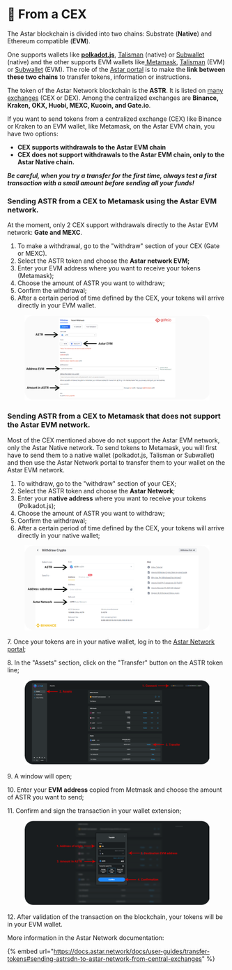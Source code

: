 # 🏦 From a CEX

The Astar blockchain is divided into two chains: Substrate (**Native**) and Ethereum compatible (**EVM**).

One supports wallets like [**polkadot.js**](https://polkadot.js.org/extension/), [Talisman](https://talisman.xyz/) (native) or [Subwallet](https://subwallet.app/) (native) and the other supports EVM wallets like[ Metamask](https://metamask.io/), [Talisman](https://talisman.xyz/) (EVM) or [Subwallet](https://subwallet.app/) (EVM). The role of the [Astar portal](https://portal.astar.network/#/assets) is to make the **link between these two chains** to transfer tokens, information or instructions.

The token of the Astar Network blockchain is the **ASTR**. It is listed on [many exchanges](https://coinmarketcap.com/currencies/astar/markets/) (CEX or DEX). Among the centralized exchanges are **Binance, Kraken, OKX, Huobi, MEXC, Kucoin, and Gate.io**.

If you want to send tokens from a centralized exchange (CEX) like Binance or Kraken to an EVM wallet, like Metamask, on the Astar EVM chain, you have two options:

* **CEX supports withdrawals to the Astar EVM chain**
* **CEX does not support withdrawals to the Astar EVM chain, only to the Astar Native chain.**

_**Be careful, when you try a transfer for the first time, always test a first transaction with a small amount before sending all your funds!**_

### Sending ASTR from a CEX to Metamask using the Astar EVM network.

At the moment, only 2 CEX support withdrawals directly to the Astar EVM network: **Gate and MEXC**.

1. To make a withdrawal, go to the "withdraw" section of your CEX (Gate or MEXC).
2. Select the ASTR token and choose the **Astar network EVM;**
3. Enter your EVM address where you want to receive your tokens (Metamask);
4. Choose the amount of ASTR you want to withdraw;
5. Confirm the withdrawal;
6. After a certain period of time defined by the CEX, your tokens will arrive directly in your EVM wallet.

<figure><img src="../../.gitbook/assets/Gate_EN.png" alt=""><figcaption></figcaption></figure>

### Sending ASTR from a CEX to Metamask that does not support the Astar EVM network.

Most of the CEX mentioned above do not support the Astar EVM network, only the Astar Native network. To send tokens to Metamask, you will first have to send them to a native wallet (polkadot.js, Talisman or Subwallet) and then use the Astar Network portal to transfer them to your wallet on the Astar EVM network.

1. To withdraw, go to the "withdraw" section of your CEX;
2. Select the ASTR token and choose the **Astar Network**;
3. Enter your **native address** where you want to receive your tokens (Polkadot.js);
4. Choose the amount of ASTR you want to withdraw;
5. Confirm the withdrawal;
6. After a certain period of time defined by the CEX, your tokens will arrive directly in your native wallet;

<figure><img src="../../.gitbook/assets/Binance_EN.png" alt=""><figcaption></figcaption></figure>

7\. Once your tokens are in your native wallet, log in to the [Astar Network portal](https://portal.astar.network/#/assets);

8\. In the "Assets" section, click on the "Transfer" button on the ASTR token line;

<figure><img src="../../.gitbook/assets/Astar Portal_EN.png" alt=""><figcaption></figcaption></figure>

9\. A window will open;

10\. Enter your **EVM address** copied from Metmask and choose the amount of ASTR you want to send;

11\. Confirm and sign the transaction in your wallet extension;

<figure><img src="../../.gitbook/assets/Transfer_EN.PNG" alt=""><figcaption></figcaption></figure>

12\. After validation of the transaction on the blockchain, your tokens will be in your EVM wallet.

More information in the Astar Network documentation:

{% embed url="https://docs.astar.network/docs/user-guides/transfer-tokens#sending-astrsdn-to-astar-network-from-central-exchanges" %}
